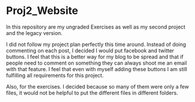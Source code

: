﻿# Proj2_Website

In this repository are my ungraded Exercises as well as my second
project and the legacy version.

I did not follow my project plan perfectly this time around.
Instead of doing commenting on each post, I decided I would
put facebook and twitter buttons. I feel that this is a better way 
for my blog to be spread and that if people need to comment on something
they can always shoot me an email with that feature. I feel
that even with myself adding these buttons I am still fulfilling
all requirements for this project.

Also, for the exercises. I decided because so many of them were only 
a few files, it would not be helpful to put the different files in 
different folders.
